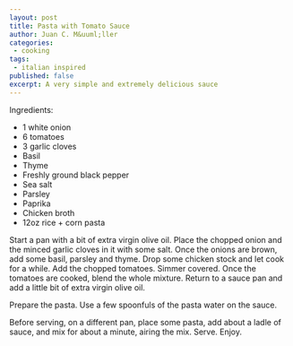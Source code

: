 ```yaml
---
layout: post
title: Pasta with Tomato Sauce
author: Juan C. M&uuml;ller
categories:
 - cooking
tags:
 - italian inspired
published: false
excerpt: A very simple and extremely delicious sauce
---
```


Ingredients:

* 1 white onion
* 6 tomatoes
* 3 garlic cloves
* Basil
* Thyme
* Freshly ground black pepper
* Sea salt
* Parsley
* Paprika
* Chicken broth
* 12oz rice + corn pasta

Start a pan with a bit of extra virgin olive oil. Place the chopped onion and the minced garlic cloves in it with some salt. Once the onions are brown, add some basil, parsley and thyme. Drop some chicken stock and let cook for a while. Add the chopped tomatoes. Simmer covered. Once the tomatoes are cooked, blend the whole mixture. Return to a sauce pan and add a little bit of extra virgin olive oil.

Prepare the pasta. Use a few spoonfuls of the pasta water on the sauce. 

Before serving, on a different pan, place some pasta, add about a ladle of sauce, and mix for about a minute, airing the mix. Serve. Enjoy.
